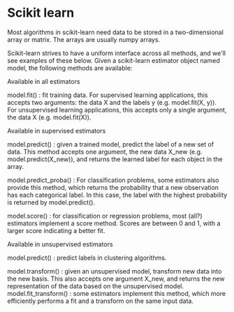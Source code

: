 # Scikit learn

Most algorithms in scikit-learn need data to be stored in a two-dimensional array or matrix. The arrays are usually numpy arrays.



Scikit-learn strives to have a uniform interface across all methods, and we'll see examples of these below. Given a scikit-learn estimator object named model, the following methods are available:

Available in all estimators

model.fit() : fit training data. For supervised learning applications, this accepts two arguments: the data X and the labels y (e.g. model.fit(X, y)). For unsupervised learning applications, this accepts only a single argument, the data X (e.g. model.fit(X)).

Available in supervised estimators

model.predict() : given a trained model, predict the label of a new set of data. This method accepts one argument, the new data X_new (e.g. model.predict(X_new)), and returns the learned label for each object in the array.

model.predict_proba() : For classification problems, some estimators also provide this method, which returns the probability that a new observation has each categorical label. In this case, the label with the highest probability is returned by model.predict().

model.score() : for classification or regression problems, most (all?) estimators implement a score method. Scores are between 0 and 1, with a larger score indicating a better fit.

Available in unsupervised estimators

model.predict() : predict labels in clustering algorithms.

model.transform() : given an unsupervised model, transform new data into the new basis. This also accepts one argument X_new, and returns the new representation of the data based on the unsupervised model.
model.fit_transform() : some estimators implement this method, which more efficiently performs a fit and a transform on the same input data.